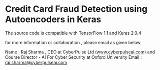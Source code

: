 # Credit Card Fraud Detection using Autoencoders in Keras

The source code is compatible with TensorFlow 1.1 and Keras 2.0.4

for more information or collaboration , please email  as given below

Name : Raj Sharma , CEO at CyberPulse Ltd (www.cyberpulseai.com) and Course Director - AI For Cyber Security at Oxford University 
Email : raj.sharma@cyberpulseai.com
 

